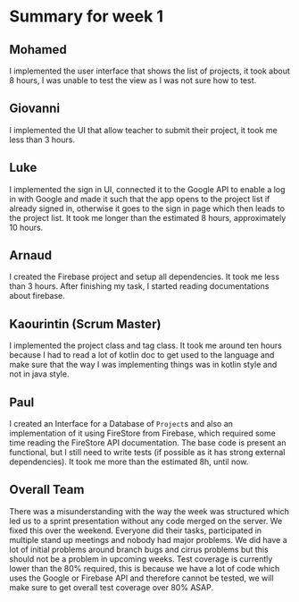 # Summary for week 1

## Mohamed
I implemented the user interface that shows the list of projects, it took about 8 hours, I was unable to test the view as I was not sure how to test.

## Giovanni
I implemented the UI that allow teacher to submit their project, it took me less than 3 hours.

## Luke
I implemented the sign in UI, connected it to the Google API to enable a log in with Google and made it such that the app opens to the project list if already signed in, otherwise it goes to the sign in page which then leads to the project list. It took me longer than the estimated 8 hours, approximately 10 hours.

## Arnaud
I created the Firebase project and setup all dependencies. It took me less than 3 hours. After finishing my task, I started reading documentations about firebase.

## Kaourintin (Scrum Master)
I implemented the project class and tag class. It took me around ten hours because I had to read a lot of kotlin doc to get used to the language and make sure that the way I was implementing things was in kotlin style and not in java style.
## Paul
I created an Interface for a Database of `Project`s and also an implementation of it using FireStore from Firebase, which required some time reading the FireStore API documentation. The base code is present an functional, but I still need to write tests (if possible as it has strong external dependencies). It took me more than the estimated 8h, until now.

## Overall Team
There was a misunderstanding with the way the week was structured which led us to a sprint presentation without any code merged on the server. We fixed this over the weekend. Everyone did their tasks, participated in multiple stand up meetings and nobody had major problems. We did have a lot of initial problems around branch bugs and cirrus problems but this should not be a problem in upcoming weeks. Test coverage is currently lower than the 80% required, this is because we have a lot of code which uses the Google or Firebase API and therefore cannot be tested, we will make sure to get overall test coverage over 80% ASAP.
